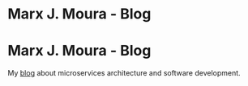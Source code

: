 # Marx J. Moura - Blog
# Marx J. Moura - Blog

My [blog](https://marxjmoura.com) about microservices architecture and software development.
